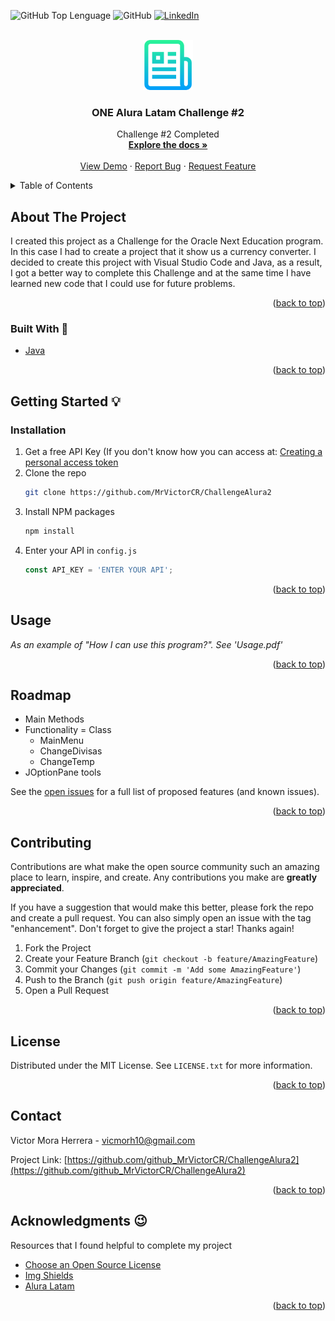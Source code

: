 <div id="top"></div>
<!--
*** Thanks for checking out the Best-README-Template. If you have a suggestion
*** that would make this better, please fork the repo and create a pull request
*** or simply open an issue with the tag "enhancement".
*** Don't forget to give the project a star!
*** Thanks again! Now go create something AMAZING! :D
-->

<!-- SHIELDS -->
![GitHub Top Lenguage](https://img.shields.io/github/languages/top/MrVictorCR/ChallengeAlura2?logo=visual%20studio%20code&logoColor=lightblue)
![GitHub](https://img.shields.io/github/license/MrVictorCR/ChallengeAlura2?style=plastic)
[![LinkedIn][linkedin-shield]][linkedin-url]



<!-- PROJECT LOGO -->
<br />
<div align="center">
  <a href="https://github.com/MrVictorCR/ChallengeAlura2">
     <img src="images/logo.png" alt="Logo" width="80" height="80">
  </a>

<h3 align="center">ONE Alura Latam Challenge #2</h3>

  <p align="center">
    Challenge #2 Completed
    <br />
    <a href="https://github.com/MrVictorCR/ChallengeAlura2"><strong>Explore the docs »</strong></a>
    <br />
    <br />
    <a href="https://github.com/MrVictorCR/ChallengeAlura2">View Demo</a>
    ·
    <a href="https://github.com/MrVictorCR/ChallengeAlura2/issues">Report Bug</a>
    ·
    <a href="https://github.com/MrVictorCR/ChallengeAlura2/issues">Request Feature</a>
  </p>
</div>



<!-- TABLE OF CONTENTS -->
<details>
  <summary>Table of Contents</summary>
  <ol>
    <li>
      <a href="#about-the-project">About The Project</a>
      <ul>
        <li><a href="#built-with">Built With</a></li>
      </ul>
    </li>
    <li>
      <a href="#getting-started">Getting Started</a>
      <ul>
        <li><a href="#installation">Installation</a></li>
      </ul>
    </li>
    <li><a href="#usage">Usage</a></li>
    <li><a href="#roadmap">Roadmap</a></li>
    <li><a href="#contributing">Contributing</a></li>
    <li><a href="#license">License</a></li>
    <li><a href="#contact">Contact</a></li>
    <li><a href="#acknowledgments">Acknowledgments</a></li>
  </ol>
</details>



<!-- ABOUT THE PROJECT -->
## About The Project

I created this project as a Challenge for the Oracle Next Education program. In this case I had to create a project that it show us a currency converter. 
I decided to create this project with Visual Studio Code and Java, as a result, I got a better way to complete this Challenge and at the same time I have learned new code that I could use for future problems.

<p align="right">(<a href="#top">back to top</a>)</p>



### Built With :wrench:

* [Java](https://www.java.com/es/)

<p align="right">(<a href="#top">back to top</a>)</p>



<!-- GETTING STARTED -->
## Getting Started :bulb:

### Installation

1. Get a free API Key (If you don't know how you can access at: [Creating a personal access token](https://docs.github.com/en/enterprise-cloud@latest/authentication/keeping-your-account-and-data-secure/creating-a-personal-access-token)
2. Clone the repo
   ```sh
   git clone https://github.com/MrVictorCR/ChallengeAlura2
   ```
3. Install NPM packages
   ```sh
   npm install
   ```
4. Enter your API in `config.js`
   ```js
   const API_KEY = 'ENTER YOUR API';
   ```

<p align="right">(<a href="#top">back to top</a>)</p>



<!-- USAGE EXAMPLES -->
## Usage

_As an example of "How I can use this program?". See 'Usage.pdf'_

<p align="right">(<a href="#top">back to top</a>)</p>



<!-- ROADMAP -->
## Roadmap

- Main Methods
- Functionality = Class
    - MainMenu
    - ChangeDivisas 
    - ChangeTemp
- JOptionPane tools

See the [open issues](https://github.com/github_username/repo_name/issues) for a full list of proposed features (and known issues).

<p align="right">(<a href="#top">back to top</a>)</p>



<!-- CONTRIBUTING -->
## Contributing

Contributions are what make the open source community such an amazing place to learn, inspire, and create. Any contributions you make are **greatly appreciated**.

If you have a suggestion that would make this better, please fork the repo and create a pull request. You can also simply open an issue with the tag "enhancement".
Don't forget to give the project a star! Thanks again!

1. Fork the Project
2. Create your Feature Branch (`git checkout -b feature/AmazingFeature`)
3. Commit your Changes (`git commit -m 'Add some AmazingFeature'`)
4. Push to the Branch (`git push origin feature/AmazingFeature`)
5. Open a Pull Request

<p align="right">(<a href="#top">back to top</a>)</p>



<!-- LICENSE -->
## License

Distributed under the MIT License. See `LICENSE.txt` for more information.

<p align="right">(<a href="#top">back to top</a>)</p>



<!-- CONTACT -->
## Contact

Victor Mora Herrera - vicmorh10@gmail.com

Project Link: [https://github.com/github_MrVictorCR/ChallengeAlura2](https://github.com/github_MrVictorCR/ChallengeAlura2)

<p align="right">(<a href="#top">back to top</a>)</p>



<!-- ACKNOWLEDGMENTS -->
## Acknowledgments :wink:

Resources that I found helpful to complete my project

* [Choose an Open Source License](https://choosealicense.com/)
* [Img Shields](https://shields.io/)
* [Alura Latam](https://app.aluracursos.com/dashboard)

<p align="right">(<a href="#top">back to top</a>)</p>



<!-- MARKDOWN LINKS & IMAGES -->

[linkedin-shield]: https://img.shields.io/badge/-LinkedIn-black.svg?style=for-the-badge&logo=linkedin&colorB=555
[linkedin-url]: https://linkedin.com/in/victor-mora-herrera

